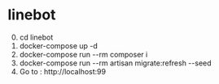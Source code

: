 # linebot
0. cd linebot
1. docker-compose up -d 
2. docker-compose run --rm composer i 
3. docker-compose run --rm artisan migrate:refresh --seed
4. Go to : http://localhost:99 